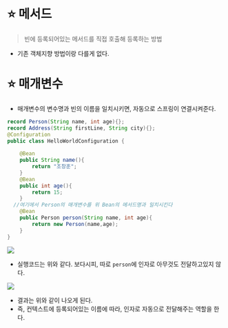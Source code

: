# ⭐ 메서드
> 빈에 등록되어있는 메서드를 직접 호출해 등록하는 방법

- 기존 객체지향 방법이랑 다를게 없다.
# ⭐ 매개변수
- 매개변수의 변수명과 빈의 이름을 일치시키면, 자동으로 스프링이 연결시켜준다.
```java
record Person(String name, int age){};  
record Address(String firstLine, String city){};  
@Configuration  
public class HelloWorldConfiguration {  
  
    @Bean  
    public String name(){  
        return "조창훈";  
    }  
    @Bean  
    public int age(){  
        return 15;  
    }  
  //여기에서 Person의 매개변수를 위 Bean의 메서드명과 일치시킨다
    @Bean  
    public Person person(String name, int age){  
        return new Person(name,age);  
    }  
}
```

![](https://i.imgur.com/TOeFJ9X.png)
- 실행코드는 위와 같다. 보다시피, 따로 `person`에 인자로 아무것도 전달하고있지 않다.

![](https://i.imgur.com/0CBvFxK.png)
- 결과는 위와 같이 나오게 된다.
- 즉, 컨텍스트에 등록되어있는 이름에 따라, 인자로 자동으로 전달해주는 역할을 한다.
